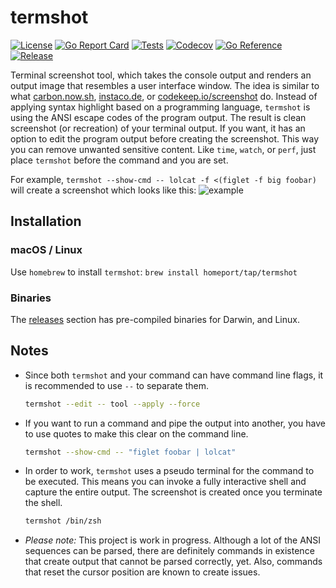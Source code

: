 # termshot

[![License](https://img.shields.io/github/license/homeport/termshot.svg)](https://github.com/homeport/termshot/blob/main/LICENSE)
[![Go Report Card](https://goreportcard.com/badge/github.com/homeport/termshot)](https://goreportcard.com/report/github.com/homeport/termshot)
[![Tests](https://github.com/homeport/termshot/workflows/Tests/badge.svg)](https://github.com/homeport/termshot/actions?query=workflow%3A%22Tests%22)
[![Codecov](https://img.shields.io/codecov/c/github/homeport/termshot/main.svg)](https://codecov.io/gh/homeport/termshot)
[![Go Reference](https://pkg.go.dev/badge/github.com/homeport/termshot.svg)](https://pkg.go.dev/github.com/homeport/termshot)
[![Release](https://img.shields.io/github/release/homeport/termshot.svg)](https://github.com/homeport/termshot/releases/latest)

Terminal screenshot tool, which takes the console output and renders an output image that resembles a user interface window. The idea is similar to what [carbon.now.sh](https://carbon.now.sh/), [instaco.de](http://instaco.de/), or [codekeep.io/screenshot](https://codekeep.io/screenshot) do. Instead of applying syntax highlight based on a programming language, `termshot` is using the ANSI escape codes of the program output. The result is clean screenshot (or recreation) of your terminal output. If you want, it has an option to edit the program output before creating the screenshot. This way you can remove unwanted sensitive content. Like `time`, `watch`, or `perf`, just place `termshot` before the command and you are set.

For example, `termshot --show-cmd -- lolcat -f <(figlet -f big foobar)` will create a screenshot which looks like this: ![example](.docs/images/example.png?raw=true "example screenshot")

## Installation

### macOS / Linux

Use `homebrew` to install `termshot`: `brew install homeport/tap/termshot`

### Binaries

The [releases](https://github.com/homeport/termshot/releases/) section has pre-compiled binaries for Darwin, and Linux.

## Notes

- Since both `termshot` and your command can have command line flags, it is recommended to use `--` to separate them.

  ```sh
  termshot --edit -- tool --apply --force
  ```

- If you want to run a command and pipe the output into another, you have to use quotes to make this clear on the command line.

  ```sh
  termshot --show-cmd -- "figlet foobar | lolcat"
  ```

- In order to work, `termshot` uses a pseudo terminal for the command to be executed. This means you can invoke a fully interactive shell and capture the entire output. The screenshot is created once you terminate the shell.

  ```sh
  termshot /bin/zsh
  ```

- _Please note:_ This project is work in progress. Although a lot of the ANSI sequences can be parsed, there are definitely commands in existence that create output that cannot be parsed correctly, yet. Also, commands that reset the cursor position are known to create issues.
